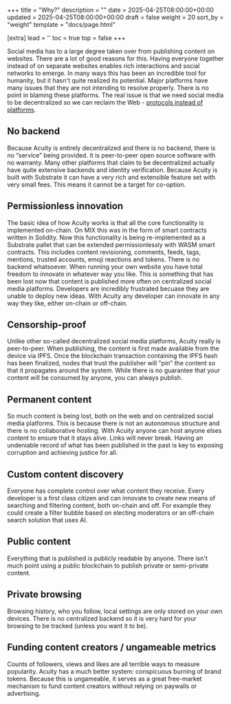 +++
title = "Why?"
description = ""
date = 2025-04-25T08:00:00+00:00
updated = 2025-04-25T08:00:00+00:00
draft = false
weight = 20
sort_by = "weight"
template = "docs/page.html"

[extra]
lead = ''
toc = true
top = false
+++

Social media has to a large degree taken over from publishing content on websites. There are a lot of good reasons for this. Having everyone together instead of on separate websites enables rich interactions and social networks to emerge. In many ways this has been an incredible tool for humanity, but it hasn't quite realized its potential. Major platforms have many issues that they are not intending to resolve properly. There is no point in blaming these platforms. The real issue is that we need social media to be decentralized so we can reclaim the Web - <a target="_blank" href="https://www.techdirt.com/articles/20150717/11191531671/protocols-instead-platforms-rethinking-reddit-twitter-moderation-free-speech.shtml">protocols instead of platforms</a>.

## No backend

Because Acuity is entirely decentralized and there is no backend, there is no “service” being provided. It is peer-to-peer open source software with no warranty. Many other platforms that claim to be decentralized actually have quite extensive backends and identity verification. Because Acuity is built with Substrate it can have a very rich and extensible feature set with very small fees. This means it cannot be a target for co-option.

## Permissionless innovation

The basic idea of how Acuity works is that all the core functionality is implemented on-chain. On MIX this was in the form of smart contracts written in Solidity. Now this functionality is being re-implemented as a Substrate pallet that can be extended permissionlessly with WASM smart contracts. This includes content revisioning, comments, feeds, tags, mentions, trusted accounts, emoji reactions and tokens. There is no backend whatsoever. When running your own website you have total freedom to innovate in whatever way you like. This is something that has been lost now that content is published more often on centralized social media platforms. Developers are incredibly frustrated becuase they are unable to deploy new ideas. With Acuity any developer can innovate in any way they like, either on-chain or off-chain.

## Censorship-proof

Unlike other so-called decentralized social media platforms, Acuity really is peer-to-peer. When publishing, the content is first made available from the device via IPFS. Once the blockchain transaction containing the IPFS hash has been finalized, nodes that trust the publisher will "pin" the content so that it propagates around the system. While there is no guarantee that your content will be consumed by anyone, you can always publish.

## Permanent content

So much content is being lost, both on the web and on centralized social media platforms. This is because there is not an autonomous structure and there is no collaborative hosting. With Acuity anyone can host anyone elses content to ensure that it stays alive. Links will never break. Having an undeniable record of what has been published in the past is key to exposing corruption and achieving justice for all.

## Custom content discovery

Everyone has complete control over what content they receive. Every developer is a first class citizen and can innovate to create new means of searching and filtering content, both on-chain and off. For example they could create a filter bubble based on electing moderators or an off-chain search solution that uses AI.

## Public content

Everything that is published is publicly readable by anyone. There isn't much point using a public blockchain to publish private or semi-private content.

## Private browsing

Browsing history, who you follow, local settings are only stored on your own devices. There is no centralized backend so it is very hard for your browsing to be tracked (unless you want it to be).

## Funding content creators / ungameable metrics

Counts of followers, views and likes are all terrible ways to measure popularity. Acuity has a much better system: conspicuous burning of brand tokens. Because this is ungameable, it serves as a great free-market mechanism to fund content creators without relying on paywalls or advertising.
